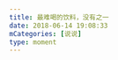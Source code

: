 ```yaml
---
title: 最难喝的饮料，没有之一
date: 2018-06-14 19:08:33
mCategories: [说说]
type: moment
---
```


<div id="pics-20180614190833"></div>

<script src="/lib/moment/pics.js"></script>
<script>
var data = [
    {"link": "2018-06-14_000000.jpeg", "type": "shuoshuo"}
];
picsRender(data, "pics-20180614190833");
</script>
